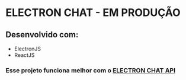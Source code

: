 # ELECTRON CHAT - EM PRODUÇÃO

## Desenvolvido com:
 - ElectronJS
 - ReactJS



### Esse projeto funciona melhor com o <a href="https://github.com/manuellysuzik/electron-api">ELECTRON CHAT API</a>